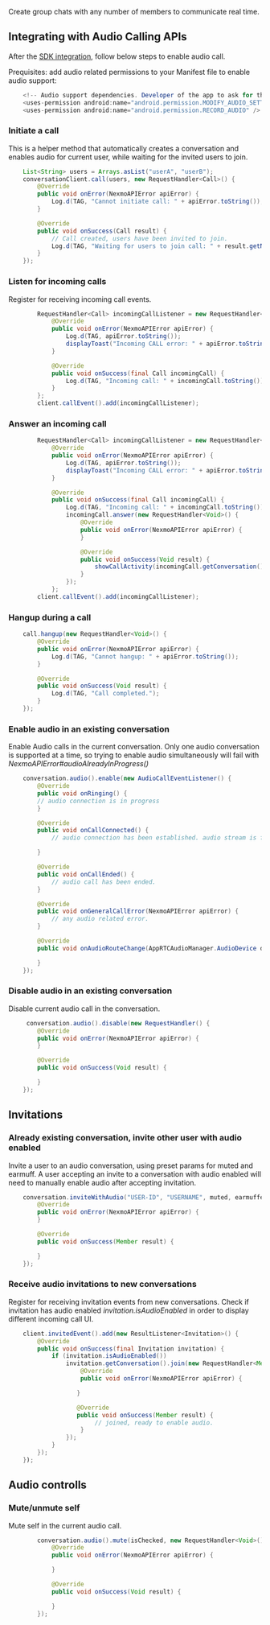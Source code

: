 
Create group chats with any number of members to communicate real time.


## Integrating with Audio Calling APIs
After the [SDK integration](https://github.com/nexmoinc/conversation-android-sdk/blob/develop/README.md), follow below steps to enable audio call.

Prequisites: add audio related permissions to your Manifest file to enable audio support:

```java
    <!-- Audio support dependencies. Developer of the app to ask for these permissions. -->
    <uses-permission android:name="android.permission.MODIFY_AUDIO_SETTINGS" />
    <uses-permission android:name="android.permission.RECORD_AUDIO" />
```

### Initiate a call
This is a helper method that automatically creates a conversation and enables audio for current user, 
while waiting for the invited users to join.

```java
    List<String> users = Arrays.asList("userA", "userB");
    conversationClient.call(users, new RequestHandler<Call>() {
        @Override
        public void onError(NexmoAPIError apiError) {
            Log.d(TAG, "Cannot initiate call: " + apiError.toString());
        }

        @Override
        public void onSuccess(Call result) {
            // Call created, users have been invited to join.
            Log.d(TAG, "Waiting for users to join call: " + result.getName());
        }
    });
```

### Listen for incoming calls
Register for receiving incoming call events.

```java
        RequestHandler<Call> incomingCallListener = new RequestHandler<Call>() {
            @Override
            public void onError(NexmoAPIError apiError) {
                Log.d(TAG, apiError.toString());
                displayToast("Incoming CALL error: " + apiError.toString());
            }

            @Override
            public void onSuccess(final Call incomingCall) {
                Log.d(TAG, "Incoming call: " + incomingCall.toString());
            }
        };
        client.callEvent().add(incomingCallListener);
```

### Answer an incoming call

```java
        RequestHandler<Call> incomingCallListener = new RequestHandler<Call>() {
            @Override
            public void onError(NexmoAPIError apiError) {
                Log.d(TAG, apiError.toString());
                displayToast("Incoming CALL error: " + apiError.toString());
            }

            @Override
            public void onSuccess(final Call incomingCall) {
                Log.d(TAG, "Incoming call: " + incomingCall.toString());
                incomingCall.answer(new RequestHandler<Void>() {
                    @Override
                    public void onError(NexmoAPIError apiError) {
                    }

                    @Override
                    public void onSuccess(Void result) {
                        showCallActivity(incomingCall.getConversation());
                    }
                });
            };
        client.callEvent().add(incomingCallListener);
```

### Hangup during a call

```java
    call.hangup(new RequestHandler<Void>() {
        @Override
        public void onError(NexmoAPIError apiError) {
            Log.d(TAG, "Cannot hangup: " + apiError.toString());
        }

        @Override
        public void onSuccess(Void result) {
            Log.d(TAG, "Call completed.");
        }
    });
```

### Enable audio in an existing conversation
Enable Audio calls in the current conversation.
Only one audio conversation is supported at a time, so trying to enable audio simultaneously will fail with *NexmoAPIError#audioAlreadyInProgress()*

```java
    conversation.audio().enable(new AudioCallEventListener() {
        @Override
        public void onRinging() {
        // audio connection is in progress
        }

        @Override
        public void onCallConnected() {
            // audio connection has been established. audio stream is flowing between members.

        }

        @Override
        public void onCallEnded() {
            // audio call has been ended.
        }

        @Override
        public void onGeneralCallError(NexmoAPIError apiError) {
            // any audio related error.
        }

        @Override
        public void onAudioRouteChange(AppRTCAudioManager.AudioDevice device) {

        }
    });
```

### Disable audio in an existing conversation
Disable current audio call in the conversation.

```java
     conversation.audio().disable(new RequestHandler() {
        @Override
        public void onError(NexmoAPIError apiError) {
        }

        @Override
        public void onSuccess(Void result) {

        }
    });
```

## Invitations

### Already existing conversation, invite other user with audio enabled
Invite a user to an audio conversation, using preset params for muted and earmuff.
A user accepting an invite to a conversation with audio enabled will need to manually enable audio after accepting invitation.

```java
    conversation.inviteWithAudio("USER-ID", "USERNAME", muted, earmuffed, new RequestHandler<Member>() {
        @Override
        public void onError(NexmoAPIError apiError) {
        }

        @Override
        public void onSuccess(Member result) {

        }
    });
```

### Receive audio invitations to new conversations
Register for receiving invitation events from new conversations.
Check if invitation has audio enabled *invitation.isAudioEnabled* in order to display different incoming call UI.

```java
    client.invitedEvent().add(new ResultListener<Invitation>() {
        @Override
        public void onSuccess(final Invitation invitation) {
            if (invitation.isAudioEnabled())
                invitation.getConversation().join(new RequestHandler<Member>() {
                    @Override
                    public void onError(NexmoAPIError apiError) {

                   }

                   @Override
                   public void onSuccess(Member result) {
                        // joined, ready to enable audio.
                    }
                });
            }
        });
    });
```

## Audio controlls

### Mute/unmute self
Mute self in the current audio call.

```java
        conversation.audio().mute(isChecked, new RequestHandler<Void>() {
            @Override
            public void onError(NexmoAPIError apiError) {

            }

            @Override
            public void onSuccess(Void result) {

            }
        });
```